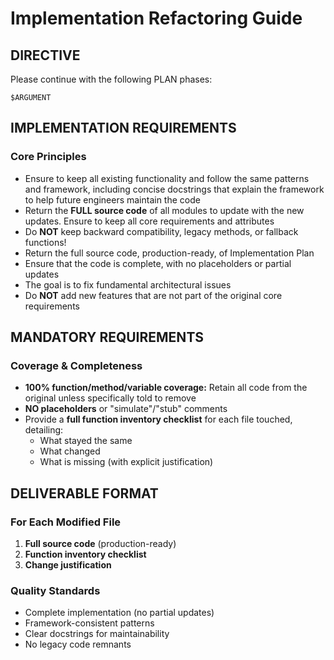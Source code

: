 # Implementation Refactoring Guide

## DIRECTIVE
Please continue with the following PLAN phases:

`$ARGUMENT`

## IMPLEMENTATION REQUIREMENTS

### Core Principles
- Ensure to keep all existing functionality and follow the same patterns and framework, including concise docstrings that explain the framework to help future engineers maintain the code
- Return the **FULL source code** of all modules to update with the new updates. Ensure to keep all core requirements and attributes
- Do **NOT** keep backward compatibility, legacy methods, or fallback functions!
- Return the full source code, production-ready, of Implementation Plan
- Ensure that the code is complete, with no placeholders or partial updates
- The goal is to fix fundamental architectural issues
- Do **NOT** add new features that are not part of the original core requirements

## MANDATORY REQUIREMENTS

### Coverage & Completeness
- **100% function/method/variable coverage:** Retain all code from the original unless specifically told to remove
- **NO placeholders** or "simulate"/"stub" comments
- Provide a **full function inventory checklist** for each file touched, detailing:
  - What stayed the same
  - What changed
  - What is missing (with explicit justification)

## DELIVERABLE FORMAT

### For Each Modified File
1. **Full source code** (production-ready)
2. **Function inventory checklist**
3. **Change justification**

### Quality Standards
- Complete implementation (no partial updates)
- Framework-consistent patterns
- Clear docstrings for maintainability
- No legacy code remnants